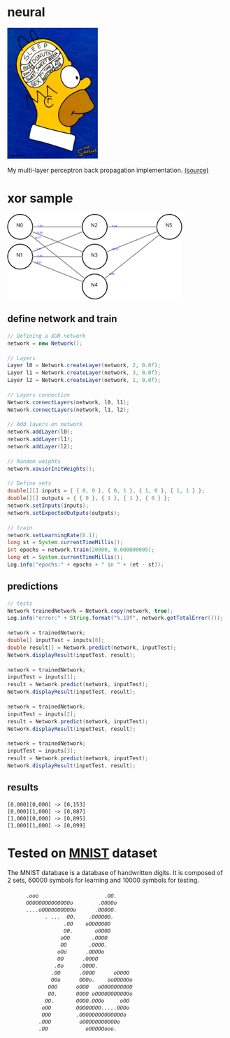 # neural

<img src="homer.jpg" height="300">

My multi-layer perceptron back propagation implementation.
[(source)](https://mattmazur.com/2015/03/17/a-step-by-step-backpropagation-example/)

# xor sample
<img src="xor.png" width="400" >

## define network and train

```java
// Defining a XOR network
network = new Network();

// Layers
Layer l0 = Network.createLayer(network, 2, 0.0f);
Layer l1 = Network.createLayer(network, 3, 0.0f);
Layer l2 = Network.createLayer(network, 1, 0.0f);

// Layers connection
Network.connectLayers(network, l0, l1);
Network.connectLayers(network, l1, l2);

// Add layers on network
network.addLayer(l0);
network.addLayer(l1);
network.addLayer(l2);

// Random weights
network.xavierInitWeights();

// Define sets
double[][] inputs = { { 0, 0 }, { 0, 1 }, { 1, 0 }, { 1, 1 } };
double[][] outputs = { { 0 }, { 1 }, { 1 }, { 0 } };
network.setInputs(inputs);
network.setExpectedOutputs(outputs);

// train
network.setLearningRate(0.1);
long st = System.currentTimeMillis();
int epochs = network.train(20000, 0.000000005);
long et = System.currentTimeMillis();
Log.info("epochs:" + epochs + " in " + (et - st));
```
## predictions
```java
// tests
Network trainedNetwork = Network.copy(network, true);
Log.info("error:" + String.format("%.10f", network.getTotalError()));

network = trainedNetwork;
double[] inputTest = inputs[0];
double result[] = Network.predict(network, inputTest);
Network.displayResult(inputTest, result);

network = trainedNetwork;
inputTest = inputs[1];
result = Network.predict(network, inputTest);
Network.displayResult(inputTest, result);

network = trainedNetwork;
inputTest = inputs[2];
result = Network.predict(network, inputTest);
Network.displayResult(inputTest, result);

network = trainedNetwork;
inputTest = inputs[3];
result = Network.predict(network, inputTest);
Network.displayResult(inputTest, result);
```

## results
```
[0,000][0,000] -> [0,153]
[0,000][1,000] -> [0,887]
[1,000][0,000] -> [0,895]
[1,000][1,000] -> [0,099]
```

# Tested on [MNIST](http://yann.lecun.com/exdb/mnist/) dataset
The MNIST database is a database of handwritten digits. It is composed of 2 sets, 60000 symbols for learning and 10000 symbols for testing.
<h6>

```
      .ooo                     .OO.
      OOOOOOOOOOOOOOo        .OOOOo
      ....oOOOOOOOOOOo      .OOOOO.
            . ...  OO.    .OOOOOO.
                  .OO    oOOOOOOO
                  O0.       oOOOO
                 oOO       .OOOO
                 OO       .OOOO.
                oOo      .OOOOo
                OO      .OOOO
               .Oo     .OOOO.
              .OO      .OOOO      oOOOO
              OOo      OOOo.    ooOOOOOo
             OOO      oOOO   oOOOOOOOOOO
             OO.      OOOO oOOOOOOOOOOOo
            OO.       OOOO.OOOo     oOO
           oOO        OOOOOOOO.....OOOo
           OOO        .OOOOOOOOOOOOOOo
          .OOO         oOOOOOOOOOOOo
          .OO            oOOOOOooo.
```

</h6>
